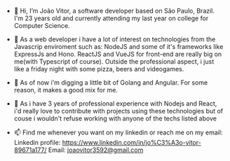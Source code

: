 - 👋 Hi, I’m João Vitor, a software developer based on São Paulo, Brazil. I'm 23 years old and currently attending my last year on college for Computer Science.

- 👀 As a web developer i have a lot of interest on technologies from the Javascrip enviroment such as: NodeJS and some of it's frameworks like ExpressJs and Hono.
     ReactJS and VueJS for front-end are really big on me(with Typescript of course). Outside the professional aspect, i just like a friday night with some pizza, beers and videogames.

- 🌱 As of now i'm digging a little bit of Golang and Angular. For some reason, it makes a good mix for me.

- 💞️ As i have 3 years of professional experience with Nodejs and React, i'd really love to contribute with projects using these technologies but of couse
    i wouldn't refuse working with anyone of the techs listed above

- 📫 Find me whenever you want on my linkedin or reach me on my email:
     Linkedin profile: https://www.linkedin.com/in/jo%C3%A3o-vitor-89671a177/
     Email: joaovitor3592@gmail.com
     
     
